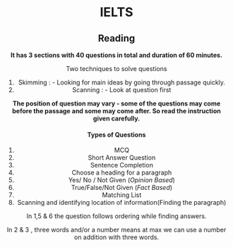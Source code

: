 <center><h1>IELTS</h1><center>

## Reading 

**It has 3 sections with 40 questions in total and duration of 60 minutes.**

Two techniques to solve questions 

1. Skimming : - Looking for main ideas by going through passage quickly. 
2. Scanning : - Look at question first 

**The position of question may vary - some of the questions may come before the passage and some may come after. So read the instruction given carefully.**

#### Types of Questions 

1. MCQ 
2. Short Answer Question 
3. Sentence Completion
4. Choose a heading for a paragraph 
5. Yes/ No / Not Given  (*Opinion Based*)
6. True/False/Not Given (*Fact Based*)
7. Matching List
8. Scanning and identifying location of information(Finding the paragraph)

In 1,5 & 6 the question follows ordering while finding answers.

In 2 & 3 , three words and/or a number means at max we can use a number on addition with three words. 

